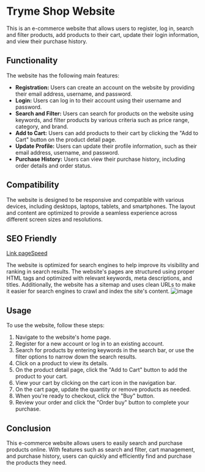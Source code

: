 # Tryme Shop Website

This is an e-commerce website that allows users to register, log in, search and filter products, add products to their cart, update their login information, and view their purchase history.

## Functionality

The website has the following main features:

- **Registration:** Users can create an account on the website by providing their email address, username, and password.
- **Login:** Users can log in to their account using their username and password.
- **Search and Filter:** Users can search for products on the website using keywords, and filter products by various criteria such as price range, category, and brand.
- **Add to Cart:** Users can add products to their cart by clicking the "Add to Cart" button on the product detail page.
- **Update Profile:** Users can update their profile information, such as their email address, username, and password.
- **Purchase History:** Users can view their purchase history, including order details and order status.
## Compatibility

The website is designed to be responsive and compatible with various devices, including desktops, laptops, tablets, and smartphones. The layout and content are optimized to provide a seamless experience across different screen sizes and resolutions.

## SEO Friendly 
[Link pageSpeed](https://pagespeed.web.dev/analysis/https-tryme-shop-vercel-app/ce8ciyfwnl?hl=vi&form_factor=desktop)

The website is optimized for search engines to help improve its visibility and ranking in search results. The website's pages are structured using proper HTML tags and optimized with relevant keywords, meta descriptions, and titles. Additionally, the website has a sitemap and uses clean URLs to make it easier for search engines to crawl and index the site's content.
![image](https://user-images.githubusercontent.com/57821796/229274022-c4a83db7-8ae3-46dc-bd98-d57a1af429ff.png)
## Usage

To use the website, follow these steps:

1. Navigate to the website's home page.
2. Register for a new account or log in to an existing account.
3. Search for products by entering keywords in the search bar, or use the filter options to narrow down the search results.
4. Click on a product to view its details.
5. On the product detail page, click the "Add to Cart" button to add the product to your cart.
6. View your cart by clicking on the cart icon in the navigation bar.
7. On the cart page, update the quantity or remove products as needed.
8. When you're ready to checkout, click the "Buy" button.
10. Review your order and click the "Order buy" button to complete your purchase.

## Conclusion

This e-commerce website allows users to easily search and purchase products online. With features such as search and filter, cart management, and purchase history, users can quickly and efficiently find and purchase the products they need.
